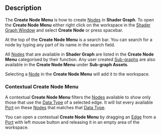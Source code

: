 ## Description

The **Create Node Menu** is how to create [Nodes](https://github.com/Unity-Technologies/ShaderGraph/wiki/Node) in **Shader Graph**. To open the **Create Node Menu** either right click on the workspace in the [Shader Graph Window](https://github.com/Unity-Technologies/ShaderGraph/wiki/Shader-Graph-Window) and select **Create Node** or press spacebar.

At the top of the **Create Node Menu** is a search bar. You can search for a node by typing any part of its name in the search field.

All [Nodes](https://github.com/Unity-Technologies/ShaderGraph/wiki/Node) that are available in **Shader Graph** are listed in the **Create Node Menu** categorised by their function. Any user created [Sub-graphs](https://github.com/Unity-Technologies/ShaderGraph/wiki/Sub-graph) are also available in the **Create Node Menu** under **Sub-graph Assets**.

Selecting a [Node](https://github.com/Unity-Technologies/ShaderGraph/wiki/Node) in the **Create Node Menu** will add it to the workspace.

### Contextual Create Node Menu

A contextual **Create Node Menu** filters the [Nodes](https://github.com/Unity-Technologies/ShaderGraph/wiki/Node) available to show only those that use the [Data Type](https://github.com/Unity-Technologies/ShaderGraph/wiki/Data-Type) of a selected edge. It will list every available [Port](https://github.com/Unity-Technologies/ShaderGraph/wiki/Port) on these [Nodes](https://github.com/Unity-Technologies/ShaderGraph/wiki/Node) that matches that [Data Type](https://github.com/Unity-Technologies/ShaderGraph/wiki/Data-Type).

You can open a contextual **Create Node Menu** by dragging an [Edge](https://github.com/Unity-Technologies/ShaderGraph/wiki/Edge) from a [Port](https://github.com/Unity-Technologies/ShaderGraph/wiki/Port) with left mouse button and releasing it in an empty area of the workspace.